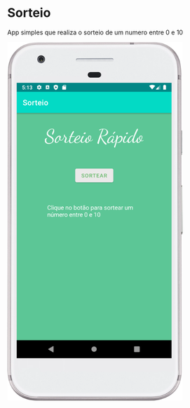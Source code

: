 # Sorteio
 App simples que realiza o sorteio de um numero entre 0 e 10

<img src="https://github.com/Rafael-720/Sorteio/blob/main/Screenshot_20230223_141359.png?raw=true" width="400px"/>

